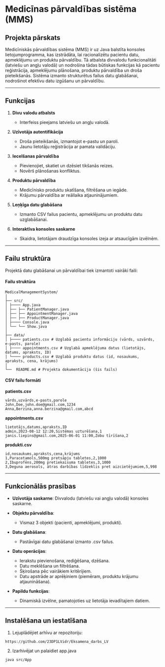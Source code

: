 # Medicīnas pārvaldības sistēma (MMS)

## Projekta pārskats

Medicīniskās pārvaldības sistēma (MMS) ir uz Java balstīta konsoles lietojumprogramma, kas izstrādāta, lai racionalizētu pacientu datu, apmeklējumu un produktu pārvaldību. Tā atbalsta divvalodu funkcionalitāti (latviešu un angļu valodā) un nodrošina tādas būtiskas funkcijas kā pacientu reģistrācija, apmeklējumu plānošana, produktu pārvaldība un droša pieteikšanās. Sistēma izmanto strukturētus failus datu glabāšanai, nodrošinot efektīvu datu izgūšanu un pārvaldību.

---

## Funkcijas

1. **Divu valodu atbalsts**

   * Interfeiss pieejams latviešu un angļu valodā.

2. **Uzīvotāja autentifikācija**

   * Droša pieteikšanās, izmantojot e-pastu un paroli.
   * Jaunu lietotāju reģistrācija ar pamata validāciju.

3. **Iecelšanas pārvaldība**

   * Pievienojiet, skatiet un dzēsiet tikšanās reizes.
   * Novērš plānošanas konfliktus.

4. **Produktu pārvaldība**

   * Medicīnisko produktu skatīšana, filtrēšana un iegāde.
   * Krājumu pārvaldība ar reāllaika atjauninājumiem.

5. **Leņķīga datu glabāšana**

   * Izmanto CSV failus pacientu, apmeklējumu un produktu datu uzglabāšanai.

6. **Interaktīva konsoles saskarne**

   * Skaidra, lietotājam draudzīga konsoles izeja ar atsaucīgām izvēlnēm.

---

## Failu struktūra

Projektā datu glabāšanai un pārvaldībai tiek izmantoti vairāki faili:

#### **Failu struktūra**

```
MedicalManagementSystem/
│
├── src/
│ ├──── App.java
│ ├── ├── PatientManager.java
│ ├── ├── AppointmentManager.java
│ ├── ├── ProductManager.java
│ ├──── Console.java
│ └── └── Show.java
│
├── data/
│ ├──── patients.csv # Uzglabā pacientu informāciju (vārds, uzvārds, e-pasts, parole)
│ ├──── appointments.csv # Uzglabā apmeklējuma datus (lietotājs, datums, apraksts, ID)
│ └──── products.csv # Uzglabā produktu datus (id, nosaukums, apraksts, cena, krājums)
│
└──  README.md # Projekta dokumentācija (šis fails)
```

#### **CSV failu formāti**

**patients.csv**

```
vārds,uzvārds,e-pasts,parole
John,Doe,john.doe@gmail.com,1234
Anna,Berzina,anna.berzina@gmail.com,abcd
```

**appointments.csv**

```
lietotājs,datums,apraksts,ID
admin,2023-08-12 12:20,Sistēmas uzturēšana,1
janis.liepins@gmail.com,2025-06-01 11:00,Zobu tīrīšana,2
```

**produkti.csv**

```
id,nosaukums,apraksts,cena,krājums
1,Paracetamols,500mg pretsāpju tabletes,2,1000
2,Ibuprofēns,200mg pretiekaisuma tabletes,3,1000
3,Deguna aerosols, ātras darbības līdzeklis pret aizcietējumiem,5,998
```

---

## Funkcionālās prasības

* **Uzīvotāja saskarne**: Divvalodu (latviešu vai angļu valodā) konsoles saskarne.
* **Objektu pārvaldība**:

  * Vismaz 3 objekti (pacienti, apmeklējumi, produkti).
* **Datu glabāšana**:

  * Pastāvīgai datu glabāšanai izmanto .csv failus.
* **Datu operācijas**:

  * Ierakstu pievienošana, rediģēšana, dzēšana.
  * Datu meklēšana un filtrēšana.
  * Šķirošana pēc vairākiem kritērijiem.
  * Datu apstrāde ar aprēķiniem (piemēram, produktu krājumu atjaunināšana).
* **Papildu funkcijas**:

  * Dinamiskā izvēlne, pamatojoties uz lietotāja ievadītajiem datiem.

---

## Instalēšana un iestatīšana

1. Lejuplādējiet arhīvu ar repozitoriju:

```
https://github.com/23DP1LVidr/Eksamena_darbs_LV
```

2. Izarhivējat un palaidiet app.java

```
java src/App
```